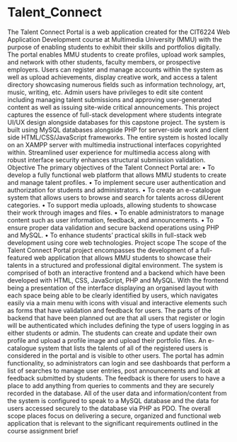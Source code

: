 # Talent_Connect

The Talent Connect Portal is a web application created for the CIT6224 Web Application
Development course at Multimedia University (MMU) with the purpose of enabling
students to exhibit their skills and portfolios digitally. The portal enables MMU students
to create profiles, upload work samples, and network with other students, faculty
members, or prospective employers.
Users can register and manage accounts within the system as well as upload
achievements, display creative work, and access a talent directory showcasing
numerous fields such as information technology, art, music, writing, etc. Admin users
have privileges to edit site content including managing talent submissions and
approving user-generated content as well as issuing site-wide critical announcements.
This project captures the essence of full-stack development where students integrate
UI/UX design alongside databases for this capstone project.
The system is built using MySQL databases alongside PHP for server-side work and
client side HTML/CSS/JavaScript frameworks. The entire system is hosted locally on an
XAMPP server with multimedia instructional interfaces copyrighted within. Streamlined
user experience for multimedia access along with robust interface security enhances
structural submission validation.
Objective
The primary objectives of the Talent Connect Portal are:
• To develop a fully functional web platform that allows MMU students to create
and manage talent profiles.
• To implement secure user authentication and authorization for students and
administrators.
• To create an e-catalogue system that allows users to browse and search for
talents across diUerent categories.
• To support media uploads, allowing students to showcase their work through
images and files.
• To enable administrators to manage content such as user information, feedback,
and announcements.
• To ensure proper data validation and secure backend operations using PHP and
MySQL.
• To enhance students’ practical skills in full-stack web development using core
web technologies.
Project scope
The scope of the Talent Connect Portal project encompasses the development of a full-
featured web application that allows MMU students to showcase their talents in a
structured and professional digital environment. The system is comprised of both an
interactive frontend and a backend which have been developed with HTML, CSS,
JavaScript, PHP and MySQL. With the frontend being a presentation of the interface
displaying an organised layout with each space being able to be clearly identified by
users, which navigates easily via a main menu with icons with visual and interactive
elements such as forms that have validation and feedback for users.
The parts of the backend that have been planned out are that all users that register or
login will be authenticated which includes defining the type of users logging in as either
students or admin. The students can create and update their own profile and upload a
profile image and upload their portfolio files. An e-catalogue system that lists the
talents of all of the registered users is considered in the portal and is visible to other
users. The portal has admin functionality, so administrators can login and see
dashboards that perform a list of searches to manage user entries, post
announcements and look at feedback submitted by students. The feedback is there for
users to have a place to add anything from queries to comments and they are securely
recorded in the database. All of the user data and information/content from the system
is configured to speak to a MySQL database and the data for users accessed securely to
the database via PHP as PDO. The overall scope places focus on delivering a secure,
organized and functional web application that is relevant to the significant requirements
outlined in the course assignment brief
